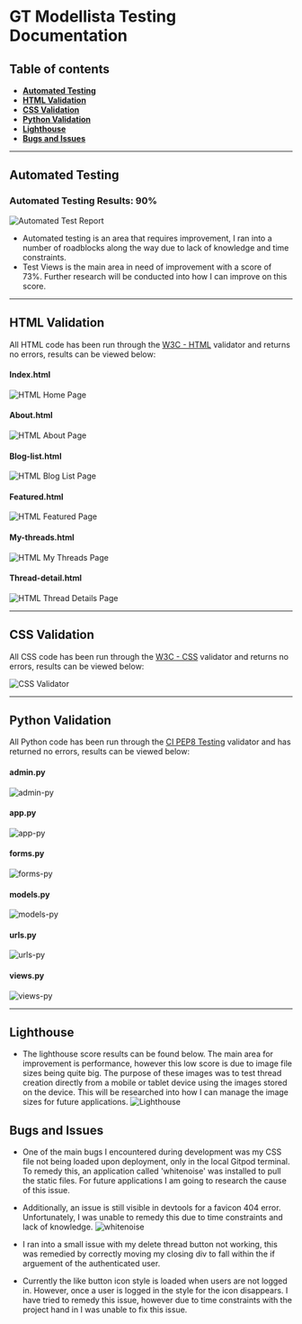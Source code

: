 # **GT Modellista Testing Documentation**

## **Table of contents**
 - [**Automated Testing**](#automated-testing)
 - [**HTML Validation**](#html-validation)
 - [**CSS Validation**](#css-validation)
 - [**Python Validation**](#python-validation)
 - [**Lighthouse**](#lighthouse)
 - [**Bugs and Issues**](#bugs-and-issues)

<hr>

## **Automated Testing**

### **Automated Testing Results: 90%**
![Automated Test Report](docs/testing/test-report.png)
- Automated testing is an area that requires improvement, I ran into a number of roadblocks along the way due to lack of knowledge and time constraints.
- Test Views is the main area in need of improvement with a score of 73%. Further research will be conducted into how I can improve on this score.

<hr>

## **HTML Validation**

All HTML code has been run through the [W3C - HTML](https://validator.w3.org/) validator and returns no errors, results can be viewed below:

#### **Index.html**
![HTML Home Page](docs/testing/html-home.png)

#### **About.html**
![HTML About Page](docs/testing/html-about.png)

#### **Blog-list.html**
![HTML Blog List Page](docs/testing/html-thread-list.png)

#### **Featured.html**
![HTML Featured Page](docs/testing/html-featured.png)

#### **My-threads.html**
![HTML My Threads Page](docs/testing/html-mythreads.png)

#### **Thread-detail.html**
![HTML Thread Details Page](docs/testing/html-detail.png)

<hr>

## **CSS Validation**

All CSS code has been run through the [W3C - CSS](https://jigsaw.w3.org/css-validator/) validator and returns no errors, results can be viewed below:

![CSS Validator](docs/testing/css-test.png)


<hr>

## **Python Validation**

All Python code has been run through the [CI PEP8 Testing](https://pep8ci.herokuapp.com/) validator and has returned no errors, results can be viewed below:

#### **admin.py**
![admin-py](docs/testing/admin-py.png)

#### **app.py**
![app-py](docs/testing/app-py.png)

#### **forms.py**
![forms-py](docs/testing/forms-py.png)

#### **models.py**
![models-py](docs/testing/models-py.png)

#### **urls.py**
![urls-py](docs/testing/urls-py.png)

#### **views.py**
![views-py](docs/testing/views-py.png)

<hr>

## **Lighthouse**
- The lighthouse score results can be found below. The main area for improvement is performance, however this low score is due to image file sizes being quite big. The purpose of these images was to test thread creation directly from a mobile or tablet device using the images stored on the device. This will be researched into how I can manage the image sizes for future applications.
![Lighthouse](docs/testing/lighthouse.png)

## **Bugs and Issues**
- One of the main bugs I encountered during development was my CSS file not being loaded upon deployment, only in the local Gitpod terminal. To remedy this, an application called 'whitenoise' was installed to pull the static files. For future applications I am going to research the cause of this issue.
- Additionally, an issue is still visible in devtools for a favicon 404 error. Unfortunately, I was unable to remedy this due to time constraints and lack of knowledge.
![whitenoise](docs/testing/whitenoise.png)

- I ran into a small issue with my delete thread button not working, this was remedied by correctly moving my closing div to fall within the if arguement of the authenticated user.

- Currently the like button icon style is loaded when users are not logged in. However, once a user is logged in the style for the icon disappears. I have tried to remedy this issue, however due to time constraints with the project hand in I was unable to fix this issue.